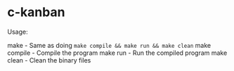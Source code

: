 # c-kanban

Usage:

make - Same as doing `make compile && make run && make clean`
make compile - Compile the program
make run - Run the compiled program
make clean - Clean the binary files
